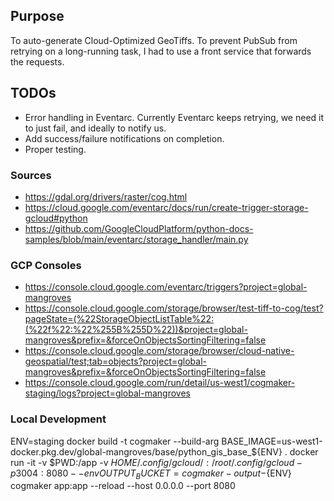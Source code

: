 ## Purpose
To auto-generate Cloud-Optimized GeoTiffs.
To prevent PubSub from retrying on a long-running task, I had to use a front service that forwards the requests.

## TODOs
- Error handling in Eventarc.  Currently Eventarc keeps retrying, we need it to just fail, and ideally to notify us.
- Add success/failure notifications on completion.
- Proper testing.

### Sources
- https://gdal.org/drivers/raster/cog.html
- https://cloud.google.com/eventarc/docs/run/create-trigger-storage-gcloud#python
- https://github.com/GoogleCloudPlatform/python-docs-samples/blob/main/eventarc/storage_handler/main.py

### GCP Consoles
- https://console.cloud.google.com/eventarc/triggers?project=global-mangroves
- https://console.cloud.google.com/storage/browser/test-tiff-to-cog/test?pageState=(%22StorageObjectListTable%22:(%22f%22:%22%255B%255D%22))&project=global-mangroves&prefix=&forceOnObjectsSortingFiltering=false
- https://console.cloud.google.com/storage/browser/cloud-native-geospatial/test;tab=objects?project=global-mangroves&prefix=&forceOnObjectsSortingFiltering=false
- https://console.cloud.google.com/run/detail/us-west1/cogmaker-staging/logs?project=global-mangroves

### Local Development
ENV=staging
docker build -t cogmaker --build-arg BASE_IMAGE=us-west1-docker.pkg.dev/global-mangroves/base/python_gis_base_${ENV} .
docker run -it -v $PWD:/app -v $HOME/.config/gcloud/:/root/.config/gcloud -p 3004:8080 --env OUTPUT_BUCKET=cogmaker-output-${ENV} cogmaker app:app --reload --host 0.0.0.0 --port 8080